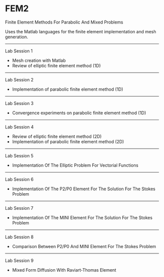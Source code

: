 # FEM2
Finite Element Methods For Parabolic And Mixed Problems 

Uses the Matlab languages for the finite element implementation and mesh generation.

-----
Lab Session 1

 - Mesh creation with Matlab
 - Review of elliptic finite element method (1D)

-----
Lab Session 2

 - Implementation of parabolic finite element method (1D)

-----
Lab Session 3

 - Convergence experiments on parabolic finite element method (1D)

-----
Lab Session 4

 - Review of elliptic finite element method (2D)
 - Implementation of parabolic finite element method (2D)
 
------
Lab Session 5

 - Implementation Of The Elliptic Problem For Vectorial Functions
 
 
-----
Lab Session 6
 
  - Implementation Of The P2/P0 Element For The Solution For The Stokes Problem
  
  
-----
Lab Session 7
 
  - Implementation Of The MINI Element For The Solution For The Stokes Problem
  
  
-----
Lab Session 8
 
  - Comparison Between P2/P0 And MINI Element For The Stokes Problem
  

-----
Lab Session 9
 
  - Mixed Form Diffusion With Raviart-Thomas Element

